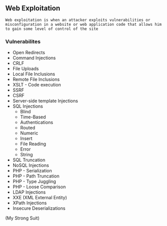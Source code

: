 ## Web Exploitation
```
Web exploitation is when an attacker exploits vulnerabilities or misconfiguration in a website or web application code that allows him to gain some level of control of the site
```

### Vulnerabilites
- Open Redirects
- Command Injections
- CRLF
- File Uploads
- Local File Inclusions
- Remote File Inclusions
- XSLT - Code execution
- SSRF
- CSRF
- Server-side template Injections
- SQL Injections
  - Blind
  - Time-Based
  - Authentications
  - Routed
  - Numeric
  - Insert
  - File Reading
  - Error
  - String
- SQL Truncation
- NoSQL Injections
- PHP - Serialization
- PHP - Path Truncation
- PHP - Type Juggling
- PHP - Loose Comparison
- LDAP Injections
- XXE (XML External Entity)
- XPath Injections
- Insecure Deserializations

(My Strong Suit)
